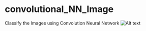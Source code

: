 # convolutional_NN_Image
  Classify the Images using Convolution Neural Network
  ![Alt text](convolutional_NN_Image/imageprocessor/JWTRequest.png "Optional Title")

